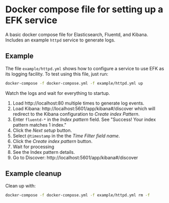 # Docker compose file for setting up a EFK service

A basic docker compose file for Elasticsearch, Fluentd, and Kibana. Includes an example `httpd` service to generate logs.

## Example

The file `example/httpd.yml` shows how to configure a service to use EFK as its logging facility. To test using this file, just run:

```bash
docker-compose -f docker-compose.yml -f example/httpd.yml up
```

Watch the logs and wait for everything to startup.

1. Load http://localhost:80 multiple times to generate log events.
2. Load Kibana: http://localhost:5601/app/kibana#/discover which will redirect to the Kibana configuration to _Create index Pattern_.
3. Enter `fluentd-*` in the _Index pattern_ field. See "Success! Your index pattern matches 1 index."
4. Click the _Next setup_ button.
5. Select `@timestamp` in the the _Time Filter field name_.
6. Click the _Create index pattern_ button.
7. Wait for processing
8. See the Index pattern details.
9. Go to Discover:  http://localhost:5601/app/kibana#/discover

## Example cleanup

Clean up with:

```bash
docker-compose -f docker-compose.yml -f example/httpd.yml rm -f
```
